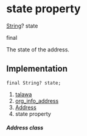 
<div>

# state property

</div>


[String](https://api.flutter.dev/flutter/dart-core/String-class.html)?
state


final




The state of the address.



## Implementation

``` language-dart
final String? state;
```







1.  [talawa](../../index.html)
2.  [org_info_address](../../models_organization_org_info_address/)
3.  [Address](../../models_organization_org_info_address/Address-class.html)
4.  state property

##### Address class







